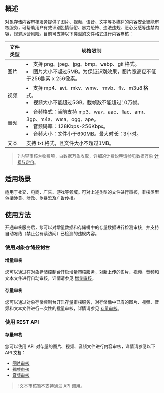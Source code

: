 ## 概述

对象存储内容审核服务提供了图片、视频、语音、文字等多媒体的内容安全智能审核服务，可帮助用户有效识别色情低俗、暴力恐怖、违法违规、恶心反感等违禁内容，规避运营风险。目前可支持以下类型的文件格式进行内容审核：

|文件类型|  规格限制  |
|----|-------|
|图片 |  <li>支持 png、jpeg、jpg、bmp、webp、gif 格式。</li><li>图片大小不超过5MB。为保证识别效果，图片宽高应不低于256像素 x 256像素。</li>|
视频   |  <li>支持 mp4、avi、mkv、wmv、rmvb、flv、m3u8 格式。</li><li>视频大小不能超过5GB，截帧数不能超过10万帧。</li>|
|音频  |   <li>音频格式：当前支持 mp3、wav、aac、flac、amr、3gp、m4a、wma、ogg、ape。</li><li>音频码率：128Kbps-256Kbps。<li>音频大小：文件小于600MB。最大时长：3小时。</li>|
|文本  |   支持 txt 格式，且文件大小不超过1MB。|

>? 内容审核为收费项，由数据万象收取，详细的计费说明请参见数据万象 [计费与定价](https://cloud.tencent.com/document/product/460/6970)。 
>

## 适用场景

适用于社交、电商、广告、游戏等领域。可对上述类型的文件进行审核，审核类型包括涉黄、涉政、涉暴恐及广告传播。

## 使用方法

开通审核服务后，您可以对增量数据和存储桶中的存量数据进行检测审核，并支持自动冻结（禁止公有读访问）已检测的违规内容。

### 使用对象存储控制台

#### 增量审核

您可以通过在对象存储控制台开启增量审核服务，对新上传的图片、视频、音频和文本文件进行自动审核，详情请参见 [增量审核](https://cloud.tencent.com/document/product/436/47247)。

#### 存量审核

您可以通过对象存储控制台开启存量审核服务，对存储桶中已有的图片、视频、音频和文本文件进行一次性的批量审核，详情请参见 [存量审核](https://cloud.tencent.com/document/product/436/54405)。

### 使用 REST API

#### 存量审核

您可以使用 API 对存量的图片、视频、音频文件进行内容审核，详情请参见以下 API 文档：

- [图片审核](https://cloud.tencent.com/document/product/436/45434) 
- [视频审核](https://cloud.tencent.com/document/product/436/47316) 
- [音频审核](https://cloud.tencent.com/document/product/436/54063)

>! 文本审核暂不支持通过 API 调用。
>
